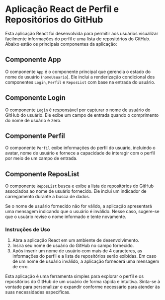 # Aplicação React de Perfil e Repositórios do GitHub

Esta aplicação React foi desenvolvida para permitir aos usuários visualizar facilmente informações do perfil e uma lista de repositórios do GitHub. Abaixo estão os principais componentes da aplicação:

## Componente App

O componente `App` é o componente principal que gerencia o estado do nome de usuário (`nomeUsuario`). Ele inclui a renderização condicional dos componentes `Login`, `Perfil` e `ReposList` com base na entrada do usuário.

## Componente Login

O componente `Login` é responsável por capturar o nome de usuário do GitHub do usuário. Ele exibe um campo de entrada quando o comprimento do nome de usuário é zero.

## Componente Perfil

O componente `Perfil` exibe informações do perfil do usuário, incluindo o avatar, nome de usuário e fornece a capacidade de interagir com o perfil por meio de um campo de entrada.

## Componente ReposList

O componente `ReposList` busca e exibe a lista de repositórios do GitHub associados ao nome de usuário fornecido. Ele inclui um indicador de carregamento durante a busca de dados.

Se o nome de usuário fornecido não for válido, a aplicação apresentará uma mensagem indicando que o usuário é inválido. Nesse caso, sugere-se que o usuário revise o nome informado e tente novamente.

### Instruções de Uso

1. Abra a aplicação React em um ambiente de desenvolvimento.
2. Insira seu nome de usuário do GitHub no campo fornecido.
3. Após inserir um nome de usuário com mais de 4 caracteres, as informações do perfil e a lista de repositórios serão exibidas. Em caso de um nome de usuário inválido, a aplicação fornecerá uma mensagem de erro.

Esta aplicação é uma ferramenta simples para explorar o perfil e os repositórios do GitHub de um usuário de forma rápida e intuitiva. Sinta-se à vontade para personalizar e expandir conforme necessário para atender às suas necessidades específicas.
